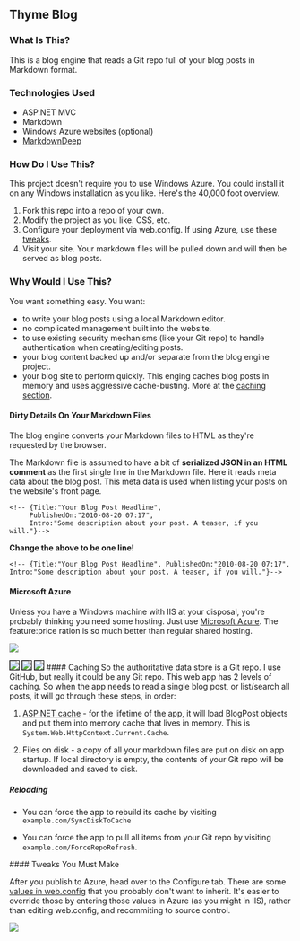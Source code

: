 Thyme Blog
---------------

### What Is This?

This is a blog engine that reads a Git repo full of your blog posts in Markdown format.

### Technologies Used

* ASP.NET MVC
* Markdown
* Windows Azure websites (optional)
* [MarkdownDeep](http://www.toptensoftware.com/markdowndeep/features)

### How Do I Use This?

This project doesn't require you to use Windows Azure. You could install it on any Windows installation as you like. Here's the 40,000 foot overview.

1. Fork this repo into a repo of your own.
1. Modify the project as you like. CSS, etc.
1. Configure your deployment via web.config. If using Azure, use these [tweaks](#tweaks). 
1. Visit your site. Your markdown files will be pulled down and will then be served as blog posts. 

### Why Would I Use This?

You want something easy. You want:

- to write your blog posts using a local Markdown editor.
- no complicated management built into the website.
- to use existing security mechanisms (like your Git repo) to handle authentication when creating/editing posts.
- your blog content backed up and/or separate from the blog engine project. 
- your blog site to perform quickly. This enging caches blog posts in memory and uses aggressive cache-busting. More at the [caching section](#caching).
 

#### Dirty Details On Your Markdown Files
The blog engine converts your Markdown files to HTML as they're requested by the browser.

The Markdown file is assumed to have a bit of **serialized JSON in an HTML comment** as the first single line in the Markdown file. Here it reads meta data about the blog post. This meta data is used when listing your posts on the website's front page.

    <!-- {Title:"Your Blog Post Headline",
         PublishedOn:"2010-08-20 07:17", 
         Intro:"Some description about your post. A teaser, if you will."}-->
         
**Change the above to be one line!**

    <!-- {Title:"Your Blog Post Headline", PublishedOn:"2010-08-20 07:17", Intro:"Some description about your post. A teaser, if you will."}-->
         
#### Microsoft Azure
Unless you have a Windows machine with IIS at your disposal, you're probably thinking you need some hosting. Just use [Microsoft Azure](http://azure.microsoft.com/en-us/pricing/free-trial//). The feature:price ration is so much better than regular shared hosting.

![](http://i.imgur.com/0mtNlWa.png)

<img src="http://i.imgur.com/bNyHELF.png" style="border:1px solid black"  >
 
<img src="http://i.imgur.com/SohJzlF.png" style="border:1px solid black"  >

<img src="http://i.imgur.com/EKXP4qm.png" style="border:1px solid black"  >


<a name="caching"/>
#### Caching
So the authoritative data store is a Git repo. I use GitHub, but really it could be any Git repo. This web app has 2 levels of caching. So when the app needs to read a single blog post, or list/search all posts, it will go through these steps, in order:

1. [ASP.NET cache](http://msdn.microsoft.com/en-us/library/system.web.caching.cache.aspx) - for the lifetime of the app, it will load BlogPost objects and put them into memory cache that lives in memory. This is `System.Web.HttpContext.Current.Cache`.

2. Files on disk - a copy of all your markdown files are put on disk on app startup. If local directory is empty, the contents of your Git repo will be downloaded and saved to disk.

##### Reloading
- You can force the app to rebuild its cache by visiting `example.com/SyncDiskToCache`

- You can force the app to pull all items from your Git repo by visiting `example.com/ForceRepoRefresh`.

<a name="tweaks"/>
#### Tweaks You Must Make

After you publish to Azure, head over to the Configure tab. There are some [values in web.config](http://i.imgur.com/IAukH6F.jpg) that you probably don't want to inherit. It's easier to override those by entering those values in Azure (as you might in IIS), rather than editing web.config, and recommiting to source control.

![](http://i.imgur.com/jXfSz0o.png)


